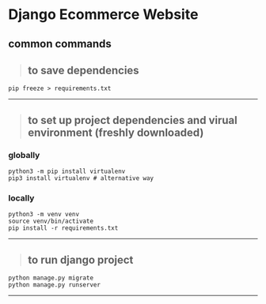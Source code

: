 # Django Ecommerce Website

## common commands

> ## to save dependencies

```
pip freeze > requirements.txt
```

---

> ## to set up project dependencies and virual environment (freshly downloaded)

### globally

```
python3 -m pip install virtualenv
pip3 install virtualenv # alternative way
```

### locally

```
python3 -m venv venv
source venv/bin/activate
pip install -r requirements.txt
```

---

> ## to run django project

```
python manage.py migrate
python manage.py runserver
```

---
